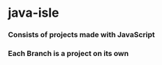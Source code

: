 # java-isle
### Consists of projects made with JavaScript

### Each Branch is a project on its own

